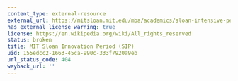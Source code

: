 ```yaml
---
content_type: external-resource
external_url: https://mitsloan.mit.edu/mba/academics/sloan-intensive-period
has_external_license_warning: true
license: https://en.wikipedia.org/wiki/All_rights_reserved
status: broken
title: MIT Sloan Innovation Period (SIP)
uid: 155edcc2-1663-45ca-990c-333f7920a9eb
url_status_code: 404
wayback_url: ''
---
```

